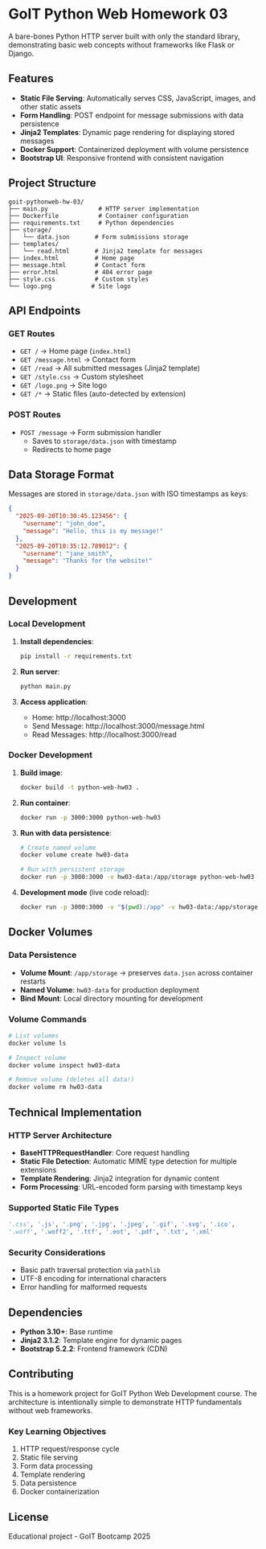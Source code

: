 # GoIT Python Web Homework 03

A bare-bones Python HTTP server built with only the standard library, demonstrating basic web concepts without frameworks like Flask or Django.

## Features

- **Static File Serving**: Automatically serves CSS, JavaScript, images, and other static assets
- **Form Handling**: POST endpoint for message submissions with data persistence
- **Jinja2 Templates**: Dynamic page rendering for displaying stored messages
- **Docker Support**: Containerized deployment with volume persistence
- **Bootstrap UI**: Responsive frontend with consistent navigation

## Project Structure

```
goit-pythonweb-hw-03/
├── main.py              # HTTP server implementation
├── Dockerfile           # Container configuration
├── requirements.txt     # Python dependencies
├── storage/
│   └── data.json       # Form submissions storage
├── templates/
│   └── read.html       # Jinja2 template for messages
├── index.html          # Home page
├── message.html        # Contact form
├── error.html          # 404 error page
├── style.css           # Custom styles
└── logo.png           # Site logo
```

## API Endpoints

### GET Routes
- `GET /` → Home page (`index.html`)
- `GET /message.html` → Contact form
- `GET /read` → All submitted messages (Jinja2 template)
- `GET /style.css` → Custom stylesheet
- `GET /logo.png` → Site logo
- `GET /*` → Static files (auto-detected by extension)

### POST Routes
- `POST /message` → Form submission handler
  - Saves to `storage/data.json` with timestamp
  - Redirects to home page

## Data Storage Format

Messages are stored in `storage/data.json` with ISO timestamps as keys:

```json
{
  "2025-09-20T10:30:45.123456": {
    "username": "john_doe",
    "message": "Hello, this is my message!"
  },
  "2025-09-20T10:35:12.789012": {
    "username": "jane_smith",
    "message": "Thanks for the website!"
  }
}
```

## Development

### Local Development

1. **Install dependencies**:
   ```bash
   pip install -r requirements.txt
   ```

2. **Run server**:
   ```bash
   python main.py
   ```

3. **Access application**:
   - Home: http://localhost:3000
   - Send Message: http://localhost:3000/message.html
   - Read Messages: http://localhost:3000/read

### Docker Development

1. **Build image**:
   ```bash
   docker build -t python-web-hw03 .
   ```

2. **Run container**:
   ```bash
   docker run -p 3000:3000 python-web-hw03
   ```

3. **Run with data persistence**:
   ```bash
   # Create named volume
   docker volume create hw03-data
   
   # Run with persistent storage
   docker run -p 3000:3000 -v hw03-data:/app/storage python-web-hw03
   ```

4. **Development mode** (live code reload):
   ```bash
   docker run -p 3000:3000 -v "$(pwd):/app" -v hw03-data:/app/storage python-web-hw03
   ```

## Docker Volumes

### Data Persistence
- **Volume Mount**: `/app/storage` → preserves `data.json` across container restarts
- **Named Volume**: `hw03-data` for production deployment
- **Bind Mount**: Local directory mounting for development

### Volume Commands
```bash
# List volumes
docker volume ls

# Inspect volume
docker volume inspect hw03-data

# Remove volume (deletes all data!)
docker volume rm hw03-data
```

## Technical Implementation

### HTTP Server Architecture
- **BaseHTTPRequestHandler**: Core request handling
- **Static File Detection**: Automatic MIME type detection for multiple extensions
- **Template Rendering**: Jinja2 integration for dynamic content
- **Form Processing**: URL-encoded form parsing with timestamp keys

### Supported Static File Types
```python
'.css', '.js', '.png', '.jpg', '.jpeg', '.gif', '.svg', '.ico',
'.woff', '.woff2', '.ttf', '.eot', '.pdf', '.txt', '.xml'
```

### Security Considerations
- Basic path traversal protection via `pathlib`
- UTF-8 encoding for international characters
- Error handling for malformed requests

## Dependencies

- **Python 3.10+**: Base runtime
- **Jinja2 3.1.2**: Template engine for dynamic pages
- **Bootstrap 5.2.2**: Frontend framework (CDN)

## Contributing

This is a homework project for GoIT Python Web Development course. The architecture is intentionally simple to demonstrate HTTP fundamentals without web frameworks.

### Key Learning Objectives
1. HTTP request/response cycle
2. Static file serving
3. Form data processing
4. Template rendering
5. Data persistence
6. Docker containerization

## License

Educational project - GoIT Bootcamp 2025